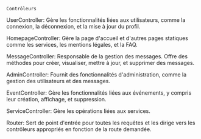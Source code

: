     Contrôleurs

UserController: Gère les fonctionnalités liées aux utilisateurs, comme la connexion, la déconnexion, et la mise à jour du profil.

HomepageController: Gère la page d'accueil et d'autres pages statiques comme les services, les mentions légales, et la FAQ.

MessageController: Responsable de la gestion des messages. Offre des méthodes pour créer, visualiser, mettre à jour, et supprimer des messages.

AdminController: Fournit des fonctionnalités d'administration, comme la gestion des utilisateurs et des messages.

EventController: Gère les fonctionnalités liées aux événements, y compris leur création, affichage, et suppression.

ServiceController: Gère les opérations liées aux services.

Router: Sert de point d'entrée pour toutes les requêtes et les dirige vers les contrôleurs appropriés en fonction de la route demandée.